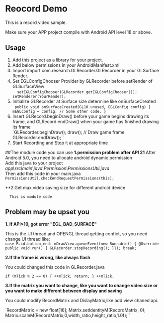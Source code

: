 # Reocord Demo

This is a record video sample.

Make sure your APP project compile with Android API level 18 or above.

## Usage

1. Add this project as a library for your project.
2. Add below permissions in your AndroidManifest.xml
3. Import import com.research.GLRecorder.GLRecorder in your GLSurface Render.
4. Set EGLConfigChooser Provider by GLRecorder before setRender of GLSurfaceView    
 `  setEGLConfigChooser(GLRecorder.getEGLConfigChooser());  
    setRenderer(YourRender);`
5. Initialize GLRecorder at Surface size determine like onSurfaceCreated    
`` public void onSurfaceCreated(GL10 unused, EGLConfig config) {
         mEGLConfig = config;
         // Some other code.
   }``
6. Insert GLRecord.beginDraw() before your game begins drawing its frame, and GLRecord.endDraw() when your game has finished drawing its frame        
 `GLRecorder.beginDraw();
 draw();     // Draw game frame
 GLRecorder.endDraw();``
7. Start Recording and Stop it at appropriate time

##The module code you can use
**1.permission problem after API 21**
After Android 5.0, you need to allocate android dynamic permission    
Add this java to your project    
*app\src\main\java\Permission\PermissionsUtil.java*     
Then add this code in your main.java      
`PermissionsUtil.checkAndRequestPermissions(this);`

**2.Get max video saving size for different android device

      This is module code


## Problem may be upset you

**1. If API>19, got error "EGL_BAD_SURFACE"**

This is the UI thread and OPENGL thread getting confict, so you need change UI thread like:     
``case R.id.button_end:
  mDrawView.queueEvent(new Runnable() {
   @Override
   public void run() {
       GLRecorder.stopRecording();
   }});
break;``

**2.If the frame is wrong, like always flash**

You could changed this code in GLRecorder.java    

``if (mTick % 2 == 0) {
    ++mTick;
    return;
}
++mTick;``

**3.If the matrix you want to change, like you want to change video size or you want to make different between display and saving**

You could modify RecordMatrix and DislayMatrix,like add view chaned api.    

`RecordMatrix = new float[16];
Matrix.setIdentityM(RecordMatrix, 0);
Matrix.scaleM(RecordMatrix,0,width_ratio,height_ratio,1.0f);``
